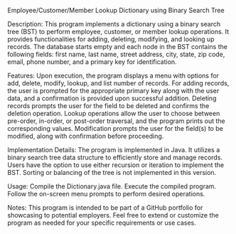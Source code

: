 Employee/Customer/Member Lookup Dictionary using Binary Search Tree

Description: This program implements a dictionary using a binary search tree (BST) to perform employee,
customer, or member lookup operations. It provides functionalities for adding, deleting, 
modifying, and looking up records. The database starts empty and each node in the BST contains 
the following fields: first name, last name, street address, city, state, zip code, email, phone 
number, and a primary key for identification.

Features: Upon execution, the program displays a menu with options for add, delete, 
modify, lookup, and list number of records. For adding records, the user is prompted 
for the appropriate primary key along with the user data, and a confirmation is 
provided upon successful addition. Deleting records prompts the user for the field 
to be deleted and confirms the deletion operation. Lookup operations allow the user 
to choose between pre-order, in-order, or post-order traversal, and the program 
prints out the corresponding values. Modification prompts the user for the field(s) 
to be modified, along with confirmation before proceeding.

Implementation Details: The program is implemented in Java. It utilizes a binary 
search tree data structure to efficiently store and manage records. Users have 
the option to use either recursion or iteration to implement the BST. Sorting 
or balancing of the tree is not implemented in this version.

Usage: Compile the Dictionary.java file. Execute the compiled program. Follow the 
on-screen menu prompts to perform desired operations.

Notes: This program is intended to be part of a GitHub portfolio for showcasing to potential employers. 
Feel free to extend or customize the program as needed for your specific requirements or use cases.
